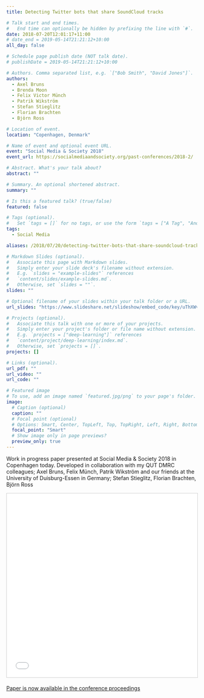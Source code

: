 ```yaml
---
title: Detecting Twitter bots that share SoundCloud tracks

# Talk start and end times.
#   End time can optionally be hidden by prefixing the line with `#`.
date: 2018-07-20T12:01:17+11:00
# date_end = 2019-05-14T21:21:12+10:00
all_day: false

# Schedule page publish date (NOT talk date).
# publishDate = 2019-05-14T21:21:12+10:00

# Authors. Comma separated list, e.g. `["Bob Smith", "David Jones"]`.
authors:
  - Axel Bruns
  - Brenda Moon
  - Felix Victor Münch
  - Patrik Wikström
  - Stefan Stieglitz
  - Florian Brachten
  - Björn Ross

# Location of event.
location: "Copenhagen, Denmark"

# Name of event and optional event URL.
event: "Social Media & Society 2018"
event_url: https://socialmediaandsociety.org/past-conferences/2018-2/

# Abstract. What's your talk about?
abstract: ""

# Summary. An optional shortened abstract.
summary: ""

# Is this a featured talk? (true/false)
featured: false

# Tags (optional).
#   Set `tags = []` for no tags, or use the form `tags = ["A Tag", "Another Tag"]` for one or more tags.
tags:
  - Social Media

aliases: /2018/07/20/detecting-twitter-bots-that-share-soundcloud-tracks/

# Markdown Slides (optional).
#   Associate this page with Markdown slides.
#   Simply enter your slide deck's filename without extension.
#   E.g. `slides = "example-slides"` references 
#   `content/slides/example-slides.md`.
#   Otherwise, set `slides = ""`.
slides: ""

# Optional filename of your slides within your talk folder or a URL.
url_slides: "https://www.slideshare.net/slideshow/embed_code/key/uThXWvwSmmELwa"

# Projects (optional).
#   Associate this talk with one or more of your projects.
#   Simply enter your project's folder or file name without extension.
#   E.g. `projects = ["deep-learning"]` references 
#   `content/project/deep-learning/index.md`.
#   Otherwise, set `projects = []`.
projects: []

# Links (optional).
url_pdf: ""
url_video: ""
url_code: ""

# Featured image
# To use, add an image named `featured.jpg/png` to your page's folder. 
image:
  # Caption (optional)
  caption: ""
  # Focal point (optional)
  # Options: Smart, Center, TopLeft, Top, TopRight, Left, Right, BottomLeft, Bottom, BottomRight
  focal_point: "Smart"
  # Show image only in page previews?
  preview_only: true
---
```


Work in progress paper presented at Social Media & Society 2018 in Copenhagen today. Developed in collaboration with my QUT DMRC colleagues; Axel Bruns, Felix Münch, Patrik Wikström and our friends at the University of Duisburg-Essen in Germany; Stefan Stieglitz, Florian Brachten, Björn Ross

<iframe src="//www.slideshare.net/slideshow/embed_code/key/uThXWvwSmmELwa" width="595" height="485" frameborder="0" marginwidth="0" marginheight="0" scrolling="no" style="border:1px solid #CCC; border-width:1px; margin-bottom:5px; max-width: 100%;" allowfullscreen> </iframe>

[Paper is now available in the conference proceedings](/publication/detecting_twitter_bots_that_share_soundcloud_tracks)
